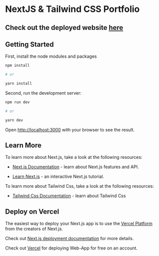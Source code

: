 
# NextJS & Tailwind  CSS Portfolio

## Check out the deployed website [here](https://stevedsouza.vercel.app/)

## Getting Started

First, install the node modules and packages

```bash
npm install

# or

yarn install

```
Second, run the development server:
```bash
npm run dev

# or

yarn dev
```


Open [http://localhost:3000](http://localhost:3000) with your browser to see the result.

## Learn More


To learn more about Next.js, take a look at the following resources:



- [Next.js Documentation](https://nextjs.org/docs) -  learn about Next.js features and API.

- [Learn Next.js](https://nextjs.org/learn) - an interactive Next.js tutorial.


To learn more about Tailwind Css, take a look at the following resources:

- [Tailwind Css Documentation](https://tailwindcss.com/) - learn about Tailwind Css

## Deploy on Vercel



The easiest way to deploy your Next.js app is to use the [Vercel Platform](https://vercel.com/new?utm_medium=default-template&filter=next.js&utm_source=create-next-app&utm_campaign=create-next-app-readme) from the creators of Next.js.



Check out  [Next.js deployment documentation](https://nextjs.org/docs/deployment) for more details.

Check out [Vercel](https://vercel.com/) for deploying Web-App for free on an account.
